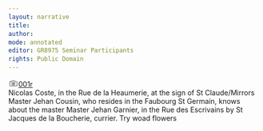 ```yaml
---
layout: narrative
title: 
author:
mode: annotated
editor: GR8975 Seminar Participants
rights: Public Domain
---
```


 <a href="http://gallica.bnf.fr/ark:/12148/btv1b10500001g/f7.image"><img src="../assets/photo-icon.png" alt="folio images" style="display:inline-block; margin-bottom:-3px;">001r</a><br/>  Nicolas Coste, in the Rue de la Heaumerie, at the sign of St Claude/Mirrors Master Jehan Cousin, who resides in the Faubourg St Germain, knows about the master Master Jehan Garnier, in the Rue des Escrivains by St Jacques de la Boucherie, currier. Try woad flowers  